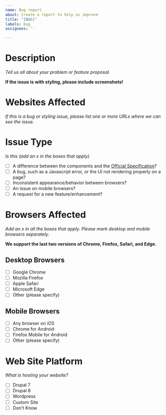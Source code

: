 ```yaml
---
name: Bug report
about: Create a report to help us improve
title: "[BUG]"
labels: bug
assignees: ''

---
```


# Description

*Tell us all about your problem or feature proposal.*

**If the issue is with styling, please include screenshots!**



# Websites Affected

*If this is a bug or styling issue, please list one or more URLs where
we can see the issue.*

# Issue Type

*Is this (add an x in the boxes that apply)*

- [ ] A difference between the components and the [Official Specification](https://brand.byu.edu)?
- [ ] A bug, such as a Javascript error, or the UI not rendering properly
    on a page?
- [ ] Inconsistent appearance/behavior between browsers?
- [ ] An issue on mobile browsers?
- [ ] A request for a new feature/enhancement?

# Browsers Affected

*Add an x in all the boxes that apply. Please mark desktop and mobile
browsers separately.*

**We support the last two versions of Chrome, Firefox, Safari, and Edge.**

## Desktop Browsers

- [ ] Google Chrome
- [ ] Mozilla Firefox
- [ ] Apple Safari
- [ ] Microsoft Edge
- [ ] Other (please specify)

## Mobile Browsers

- [ ] Any browser on iOS
- [ ] Chrome for Android
- [ ] Firefox Mobile for Android
- [ ] Other (please specify)

# Web Site Platform

*What is hosting your website?*

- [ ] Drupal 7
- [ ] Drupal 8
- [ ] Wordpress
- [ ] Custom Site
- [ ] Don't Know
